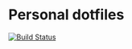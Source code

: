 # Personal dotfiles

[![Build Status](https://travis-ci.org/subsinthe/dotfiles.svg?branch=thinkpad)](https://travis-ci.org/subsinthe/dotfiles)
